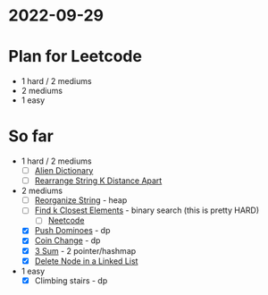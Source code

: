 # 2022-09-29

# Plan for Leetcode
- 1 hard / 2 mediums
- 2 mediums
- 1 easy

# So far
- 1 hard / 2 mediums
  - [ ] [Alien Dictionary]()
  - [ ] [Rearrange String K Distance Apart](https://leetcode.com/problems/rearrange-string-k-distance-apart/)
- 2 mediums
  - [ ] [Reorganize String](https://leetcode.com/problems/reorganize-string/) - heap
  - [ ] [Find k Closest Elements]() - binary search (this is pretty HARD)
    - [ ] [Neetcode](https://www.youtube.com/watch?v=o-YDQzHoaKM)
  - [x] [Push Dominoes](https://leetcode.com/problems/push-dominoes/) - dp
  - [x] [Coin Change](https://leetcode.com/problems/coin-change/) - dp
  - [x] [3 Sum](https://leetcode.com/problems/3sum/) - 2 pointer/hashmap
  - [x] [Delete Node in a Linked List](https://leetcode.com/problems/delete-node-in-a-linked-list/)
- 1 easy
  - [x] Climbing stairs - dp